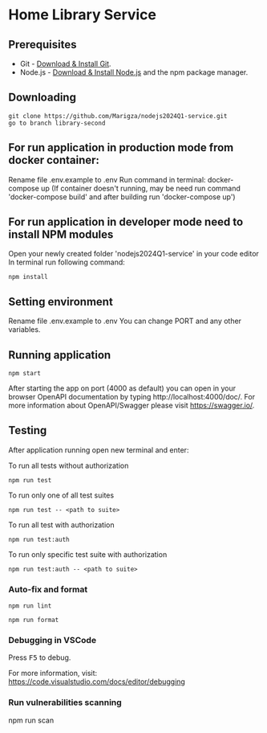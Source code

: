 # Home Library Service

## Prerequisites

- Git - [Download & Install Git](https://git-scm.com/downloads).
- Node.js - [Download & Install Node.js](https://nodejs.org/en/download/) and the npm package manager.

## Downloading

```
git clone https://github.com/Marigza/nodejs2024Q1-service.git
go to branch library-second
```
## For run application in production mode from docker container:

Rename file .env.example to .env
Run command in terminal: docker-compose up
(If container doesn't running, may be need run command 'docker-compose build' and after building run 'docker-compose up')

## For run application in developer mode  need to install NPM modules

Open your newly created folder 'nodejs2024Q1-service' in your code editor
In terminal run following command:

```
npm install
```
## Setting environment

Rename file .env.example to .env
You can change PORT and any other variables.

## Running application

```
npm start
```

After starting the app on port (4000 as default) you can open
in your browser OpenAPI documentation by typing http://localhost:4000/doc/.
For more information about OpenAPI/Swagger please visit https://swagger.io/.

## Testing

After application running open new terminal and enter:

To run all tests without authorization

```
npm run test
```

To run only one of all test suites

```
npm run test -- <path to suite>
```

To run all test with authorization

```
npm run test:auth
```

To run only specific test suite with authorization

```
npm run test:auth -- <path to suite>
```

### Auto-fix and format

```
npm run lint
```

```
npm run format
```

### Debugging in VSCode

Press <kbd>F5</kbd> to debug.

For more information, visit: https://code.visualstudio.com/docs/editor/debugging

### Run vulnerabilities scanning

npm run scan
